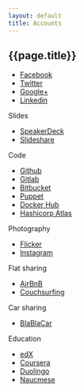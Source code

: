 ```yaml
---
layout: default
title: Accounts
---
```



## {{page.title}}

- [Facebook](https://facebook.com/sikaondrej2)
- [Twitter](https://twitter.com/ondrejsika)
- [Google+](https://plus.google.com/+OndrejSika)
- [Linkedin](https://www.linkedin.com/in/ondrejsika)


Slides

- [SpeakerDeck](https://speakerdeck.com/ondrejsika)
- [Slideshare](http://www.slideshare.net/ondrejsika)


Code

- [Github](https://github.com/ondrejsika)
- [Gitlab](https://gitlab.com/u/ondrejsika)
- [Bitbucket](https://bitbucket.org/ondrejsika/)
- [Puppet](https://forge.puppet.com/ondrejsika)
- [Docker Hub](https://hub.docker.com/u/ondrejsika/)
- [Hashicorp Atlas](https://atlas.hashicorp.com/ondrejsika)


Photography

- [Flicker](https://www.flickr.com/photos/ondrejsika/)
- [Instagram](https://www.instagram.com/ondrejsika/)


Flat sharing

- [AirBnB](https://www.airbnb.com/users/show/4711284)
- [Couchsurfing](https://www.couchsurfing.com/people/ondrejsika)

Car sharing

- [BlaBlaCar](https://www.blablacar.cz/user/show/5anjvdogz8tRTL74KEbfuQ)

Education

- [edX](https://courses.edx.org/u/ondrejsika)
- [Coursera](https://www.coursera.org/user/i/d54dcc0e7c597281c8a64eb2574be392)
- [Duolingo](https://www.duolingo.com/ondrejsika)
- [Naucmese](https://www.naucmese.cz/ondrej-sika)

